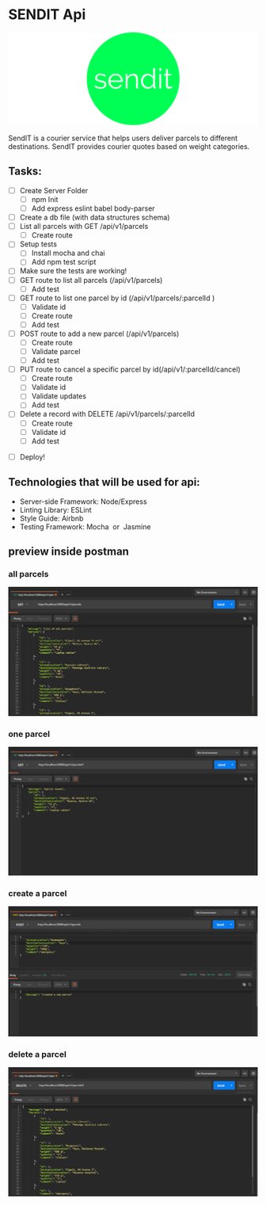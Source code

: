 # SENDIT Api

![](./logo.png)

SendIT is a courier service that helps users deliver parcels to different destinations. SendIT provides courier quotes based on weight categories.

## Tasks:

- [ ] Create Server Folder
  - [ ] npm Init
  - [ ] Add express eslint babel body-parser
- [ ] Create a db file (with data structures schema)
- [ ] List all parcels with GET /api/v1/parcels
  - [ ] Create route
- [ ] Setup tests
  - [ ] Install mocha and chai
  - [ ] Add npm test script
- [ ] Make sure the tests are working!
- [ ] GET route to list all parcels (/api/v1/parcels)
  - [ ] Add test
- [ ] GET route to list one parcel by id (/api/v1/parcels/:parcelId )
  - [ ] Validate id
  - [ ] Create route
  - [ ] Add test
- [ ] POST route to add a new parcel (/api/v1/parcels)
  - [ ] Create route
  - [ ] Validate parcel
  - [ ] Add test
- [ ] PUT route to cancel a specific parcel by id(/api/v1/:parcelId/cancel)
  - [ ] Create route
  - [ ] Validate id
  - [ ] Validate updates
  - [ ] Add test
- [ ] Delete a record with DELETE /api/v1/parcels/:parcelId
  - [ ] Create route
  - [ ] Validate id
  - [ ] Add test

* [ ] Deploy!

## Technologies that will be used for api:

- Server-side Framework: ​Node/Express
- Linting Library: ​ESLint
- Style Guide: ​Airbnb
- Testing Framework: ​Mocha ​​ or ​ Jasmine

## preview inside postman

### all parcels

![](./all.PNG)

### one parcel

![](./one.png)

### create a parcel

![](./created.PNG)

### delete a parcel

![](./delete.png)
